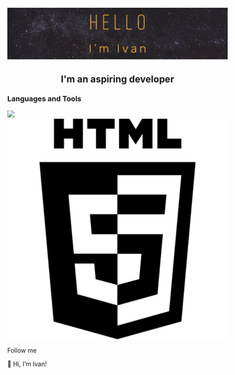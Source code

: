 ![Header](https://github.com/IvanGodPro24/IvanGodPro24/blob/main/assets/logo.png)

<h2 align="center">I'm an aspiring developer</h2>

<h3>Languages and Tools</h3>

<a href="https://developer.mozilla.org/en-US/docs/Web/HTML">
<img src="https://img.shields.io/badge/just%20the%20message-8A2BE2"/>
</a>

<img src="/assets/html.svg"/>

Follow me

👋 Hi, I’m Ivan!
